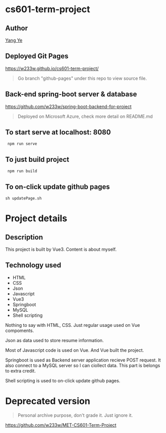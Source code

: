 # cs601-term-project

## Author
[Yang Ye](https://github.com/w233w)

## Deployed Git Pages
https://w233w.github.io/cs601-term-project/

> Go branch "github-pages" under this repo to view source file.

## Back-end spring-boot server & database
https://github.com/w233w/spring-boot-backend-for-project
> Deployed on Microsoft Azure, check more detail on README.md

## To start serve at localhost: 8080
```console
 npm run serve
```

## To just build project
```console
 npm run build
```

## To on-click update github pages
```console
sh updatePage.sh
```

# Project details

## Description
This project is built by Vue3. Content is about myself.

## Technology used
* HTML
* CSS
* Json
* Javascript
* Vue3
* Springboot
* MySQL
* Shell scripting

Nothing to say with HTML, CSS. Just regular usage used on Vue compoments.

Json as data used to store resume information.

Most of Javascript code is used on Vue. And Vue built the project.

Springboot is used as Backend server application recieve POST request. It also connect to a MySQL server so I can ciollect data. This part is belongs to extra credit.

Shell scripting is used to on-click update github pages.

# Deprecated version
> Personal archive purpose, don't grade it. Just ignore it.

https://github.com/w233w/MET-CS601-Term-Project